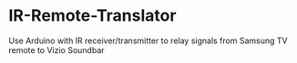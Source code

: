 # IR-Remote-Translator
Use Arduino with IR receiver/transmitter to relay signals from Samsung TV remote to Vizio Soundbar
